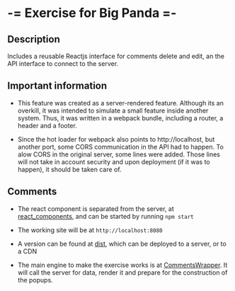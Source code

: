 # -= Exercise for Big Panda =-

## Description
Includes a reusable Reactjs interface for comments delete and edit, an the API interface to connect to the server.

## Important information

- This feature was created as a server-rendered feature. Although its an overkill, it was intended to simulate a small feature inside another system. Thus, it was written in a webpack bundle, including a router, a header and a footer.

- Since the hot loader for webpack also points to http://localhost, but another port, some CORS communication in the API had to happen. To alow CORS in the original server, some lines were added. Those lines will not take in account security and upon deployment (if it was to happen), it should be taken care of.

## Comments

- The react component is separated from the server, at [react_components](./react_components), and can be started by running `npm start`

- The working site will be at `http://localhost:8080`

- A version can be found at [dist](./react_components/dist), which can be deployed to a server, or to a CDN

- The main engine to make the exercise works is at [CommentsWrapper](https://github.com/gabrielPacio/bigPanda/blob/master/react_components/app/components/CommentsWrapper.js).
    It will call the server for data, render it and prepare for the construction of the popups.

